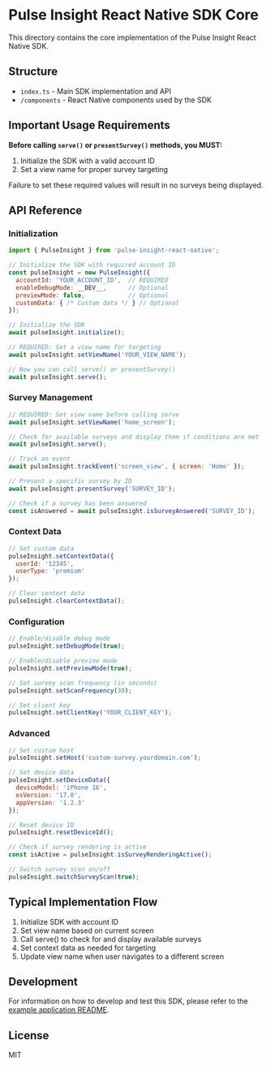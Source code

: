 # Pulse Insight React Native SDK Core

This directory contains the core implementation of the Pulse Insight React Native SDK.

## Structure

- `index.ts` - Main SDK implementation and API
- `/components` - React Native components used by the SDK

## Important Usage Requirements

**Before calling `serve()` or `presentSurvey()` methods, you MUST:**
1. Initialize the SDK with a valid account ID
2. Set a view name for proper survey targeting

Failure to set these required values will result in no surveys being displayed.

## API Reference

### Initialization

```javascript
import { PulseInsight } from 'pulse-insight-react-native';

// Initialize the SDK with required account ID
const pulseInsight = new PulseInsight({
  accountId: 'YOUR_ACCOUNT_ID',  // REQUIRED
  enableDebugMode: __DEV__,      // Optional
  previewMode: false,            // Optional
  customData: { /* Custom data */ } // Optional
});

// Initialize the SDK
await pulseInsight.initialize();

// REQUIRED: Set a view name for targeting
await pulseInsight.setViewName('YOUR_VIEW_NAME');

// Now you can call serve() or presentSurvey()
await pulseInsight.serve();
```

### Survey Management

```javascript
// REQUIRED: Set view name before calling serve
await pulseInsight.setViewName('home_screen');

// Check for available surveys and display them if conditions are met
await pulseInsight.serve();

// Track an event
await pulseInsight.trackEvent('screen_view', { screen: 'Home' });

// Present a specific survey by ID
await pulseInsight.presentSurvey('SURVEY_ID');

// Check if a survey has been answered
const isAnswered = await pulseInsight.isSurveyAnswered('SURVEY_ID');
```

### Context Data

```javascript
// Set custom data
pulseInsight.setContextData({ 
  userId: '12345',
  userType: 'premium'
});

// Clear context data
pulseInsight.clearContextData();
```

### Configuration

```javascript
// Enable/disable debug mode
pulseInsight.setDebugMode(true);

// Enable/disable preview mode
pulseInsight.setPreviewMode(true);

// Set survey scan frequency (in seconds)
pulseInsight.setScanFrequency(30);

// Set client key
pulseInsight.setClientKey('YOUR_CLIENT_KEY');
```

### Advanced

```javascript
// Set custom host
pulseInsight.setHost('custom-survey.yourdomain.com');

// Set device data
pulseInsight.setDeviceData({
  deviceModel: 'iPhone 16',
  osVersion: '17.0',
  appVersion: '1.2.3'
});

// Reset device ID
pulseInsight.resetDeviceId();

// Check if survey rendering is active
const isActive = pulseInsight.isSurveyRenderingActive();

// Switch survey scan on/off
pulseInsight.switchSurveyScan(true);
```

## Typical Implementation Flow

1. Initialize SDK with account ID
2. Set view name based on current screen
3. Call serve() to check for and display available surveys
4. Set context data as needed for targeting
5. Update view name when user navigates to a different screen

## Development

For information on how to develop and test this SDK, please refer to the [example application README](../README.md).

## License

MIT 